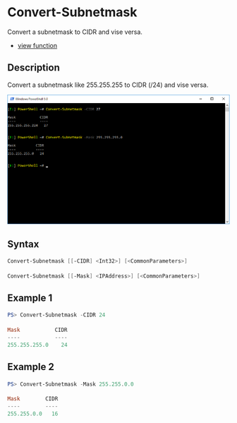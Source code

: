 # Convert-Subnetmask

Convert a subnetmask to CIDR and vise versa.

* [view function](https://github.com/BornToBeRoot/PowerShell/blob/master/Module/LazyAdmin/Functions/Converter/Convert-Subnetmask.ps1)

## Description

Convert a subnetmask like 255.255.255 to CIDR (/24) and vise versa.

![Screenshot](Images/Convert-Subnetmask.png?raw=true "Convert-Subnetmask")

## Syntax

```powershell
Convert-Subnetmask [[-CIDR] <Int32>] [<CommonParameters>]

Convert-Subnetmask [[-Mask] <IPAddress>] [<CommonParameters>]
```

## Example 1

```powershell
PS> Convert-Subnetmask -CIDR 24

Mask           CIDR
----           ----
255.255.255.0    24
```

## Example 2

```powershell
PS> Convert-Subnetmask -Mask 255.255.0.0

Mask        CIDR
----        ----
255.255.0.0   16
```

